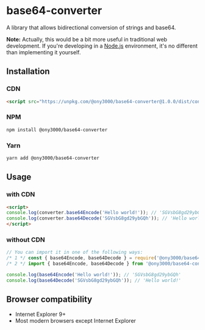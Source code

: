 # base64-converter
A library that allows bidirectional conversion of strings and base64.

**Note:** Actually, this would be a bit more useful in traditional web development. If you're developing in a [Node.js](https://nodejs.org) environment, it's no different than implementing it yourself.

## Installation
### CDN
```html
<script src="https://unpkg.com/@ony3000/base64-converter@1.0.0/dist/converter.js"></script>
```

### NPM
```sh
npm install @ony3000/base64-converter
```

### Yarn
```sh
yarn add @ony3000/base64-converter
```

## Usage
### with CDN
```html
<script>
console.log(converter.base64Encode('Hello world!')); // 'SGVsbG8gd29ybGQh'
console.log(converter.base64Decode('SGVsbG8gd29ybGQh')); // 'Hello world!'
</script>
```

### without CDN
```javascript
// You can import it in one of the following ways:
/* 1 */ const { base64Encode, base64Decode } = require('@ony3000/base64-converter');
/* 2 */ import { base64Encode, base64Decode } from '@ony3000/base64-converter';

console.log(base64Encode('Hello world!')); // 'SGVsbG8gd29ybGQh'
console.log(base64Decode('SGVsbG8gd29ybGQh')); // 'Hello world!'
```

## Browser compatibility
* Internet Explorer 9+
* Most modern browsers except Internet Explorer
